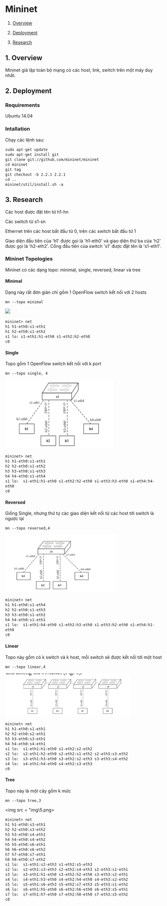 # Mininet

1. [Overview](#overview)



2. [Deployment](#deployment)



3. [Research](#research)

<a name="overview"></a>
## 1. Overview

Mininet giả lập toàn bộ mạng có các host, link, switch trên một máy duy nhất.

<a name="deployment"></a>
## 2. Deployment
### Requirements
Ubuntu 14.04

### Intallation
Chạy các lệnh sau:

```
sudo apt-get update
sudo apt-get install git
git clone git://github.com/mininet/mininet
cd mininet
git tag
git checkout -b 2.2.1 2.2.1
cd ..
mininet/util/install.sh -a
```

<a name="research"></a>

## 3. Research


Các host được đặt tên từ h1-hn

Các switch từ s1-sn

Ethernet trên các host bắt đầu từ 0, trên các switch bắt đầu từ 1

Giao diện đầu tiên của 'h1' được gọi là 'h1-eth0' và giao diện thứ ba của 'h2' được gọi là 'h2-eth2'. Cổng đầu tiên của switch 's1' được đặt tên là 's1-eth1'.


### Mininet Topologies

Mininet có các dạng topo: minimal, single, reversed, linear và tree

#### Minimal

Dạng này rất đơn giản chỉ gồm 1 OpenFlow switch kết nối với 2 hosts

	mn --topo minimal

<img src = "\img\1.png">

```
mininet> net
h1 h1-eth0:s1-eth1
h1 h2-eth0:s1-eth2
s1 lo: s1-eth1:h1-eth0 s1-eth2:h2-eth0
c0
```

#### Single

Topo gồm 1 OpenFlow switch kết nối với k port

	mn --topo single, 4

<img src = "img\2.png">

```
mininet> net
h1 h1-eth0:s1-eth1
h2 h2-eth0:s1-eth2
h3 h3-eth0:s1-eth3
h4 h4-eth0:s1-eth4
s1 lo:  s1-eth1:h1-eth0 s1-eth2:h2-eth0 s1-eth3:h3-eth0 s1-eth4:h4-eth0
c0
```

#### Reversed

Giống Single, nhưng thứ tự các giao diện kết nối từ các host tới switch là ngược lại

	mn --topo reversed,4 

<img src = "img\3.png">

```
mininet> net
h1 h1-eth0:s1-eth4
h2 h2-eth0:s1-eth3
h3 h3-eth0:s1-eth2
h4 h4-eth0:s1-eth1
s1 lo:  s1-eth1:h4-eth0 s1-eth2:h3-eth0 s1-eth3:h2-eth0 s1-eth4:h1-eth0
c0
```

#### Linear 

Topo này gồm có k switch và k host, mỗi switch sẽ được kết nối tới một host

	mn --topo linear,4

<img src = "img\4.png">

```
mininet> net
h1 h1-eth0:s1-eth1
h2 h2-eth0:s2-eth1
h3 h3-eth0:s3-eth1
h4 h4-eth0:s4-eth1
s1 lo:  s1-eth1:h1-eth0 s1-eth2:s2-eth2
s2 lo:  s2-eth1:h2-eth0 s2-eth2:s1-eth2 s2-eth3:s3-eth2
s3 lo:  s3-eth1:h3-eth0 s3-eth2:s2-eth3 s3-eth3:s4-eth2
s4 lo:  s4-eth1:h4-eth0 s4-eth2:s3-eth3
c0
```

#### Tree

Topo này là một cây gồm k mức
	
	mn --topo tree,3 

<img src = "img\5.png>

```
mininet> net
h1 h1-eth0:s3-eth1
h2 h2-eth0:s3-eth2
h3 h3-eth0:s4-eth1
h4 h4-eth0:s4-eth2
h5 h5-eth0:s6-eth1
h6 h6-eth0:s6-eth2
h7 h7-eth0:s7-eth1
h8 h8-eth0:s7-eth2
s1 lo:  s1-eth1:s2-eth3 s1-eth2:s5-eth3
s2 lo:  s2-eth1:s3-eth3 s2-eth2:s4-eth3 s2-eth3:s1-eth1
s3 lo:  s3-eth1:h1-eth0 s3-eth2:h2-eth0 s3-eth3:s2-eth1
s4 lo:  s4-eth1:h3-eth0 s4-eth2:h4-eth0 s4-eth3:s2-eth2
s5 lo:  s5-eth1:s6-eth3 s5-eth2:s7-eth3 s5-eth3:s1-eth2
s6 lo:  s6-eth1:h5-eth0 s6-eth2:h6-eth0 s6-eth3:s5-eth1
s7 lo:  s7-eth1:h7-eth0 s7-eth2:h8-eth0 s7-eth3:s5-eth2
c0
```



